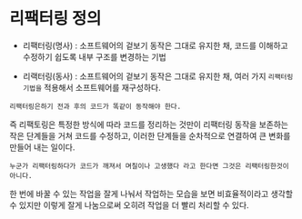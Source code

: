 # 리팩터링 정의

-   리팩터링(명사) : 소프트웨어의 겉보기 동작은 그대로 유지한 채, 코드를 이해하고 수정하기 쉽도록 내부 구조를 변경하는 기법

-   리랙터링(동사) : 소프트웨어의 겉보기 동작은 그대로 유지한 채, 여러 가지 `리팩터링 기법을` 적용해서 소프트웨어를 재구성하다.

`리팩터링은하기 전과 후의 코드가 똑같이 동작해야 한다.`

즉 리팩토링은 특정한 방식에 따라 코드를 정리하는 것만이 리팩터링 동작을 보존하는 작은 단계들을 거쳐 코드를 수정하고, 이러한 단계들을 순차적으로 연결하여 큰 변화를 만들어 내는 일이다.

`누군가 리팩터링하다가 코드가 깨져서 며칠이나 고생했다 라고 한다면 그것은 리팩터링한것이 아니다.`

한 번에 바꿀 수 있는 작업을 잘게 나눠서 작업하는 모습을 보면 비효율적이라고 생각할 수 있지만 이렇게 잘게 나눔으로써 오히려 작업을 더 빨리 처리할 수 있다.
